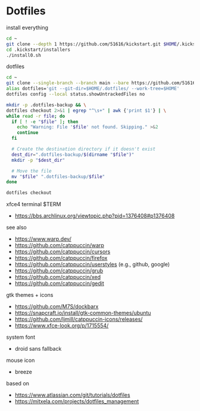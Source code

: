 # Dotfiles

install everything
```bash
cd ~
git clone --depth 1 https://github.com/51616/kickstart.git $HOME/.kickstart
cd .kickstart/installers
./install0.sh
```

dotfiles
```bash
cd ~
git clone --single-branch --branch main --bare https://github.com/51616/dotfiles.git $HOME/.dotfiles
alias dotfiles='git --git-dir=$HOME/.dotfiles/ --work-tree=$HOME'
dotfiles config --local status.showUntrackedFiles no

mkdir -p .dotfiles-backup && \
dotfiles checkout 2>&1 | egrep "^\s+" | awk {'print $1'} | \
while read -r file; do
  if [ ! -e "$file" ]; then
    echo "Warning: File '$file' not found. Skipping." >&2
    continue
  fi

  # Create the destination directory if it doesn't exist
  dest_dir=".dotfiles-backup/$(dirname "$file")"
  mkdir -p "$dest_dir"

  # Move the file
  mv "$file" ".dotfiles-backup/$file"
done

dotfiles checkout
```

xfce4 terminal $TERM

- https://bbs.archlinux.org/viewtopic.php?pid=1376408#p1376408

see also

- https://www.warp.dev/
- https://github.com/catppuccin/warp
- https://github.com/catppuccin/cursors
- https://github.com/catppuccin/firefox
- https://github.com/catppuccin/userstyles (e.g., github, google) 
- https://github.com/catppuccin/grub
- https://github.com/catppuccin/xed
- https://github.com/catppuccin/gedit

gtk themes + icons

- https://github.com/M7S/dockbarx
- https://snapcraft.io/install/gtk-common-themes/ubuntu
- https://github.com/ljmill/catppuccin-icons/releases/
- https://www.xfce-look.org/p/1715554/

system font

- droid sans fallback

mouse icon

- breeze


based on

- https://www.atlassian.com/git/tutorials/dotfiles
- https://mitxela.com/projects/dotfiles_management

